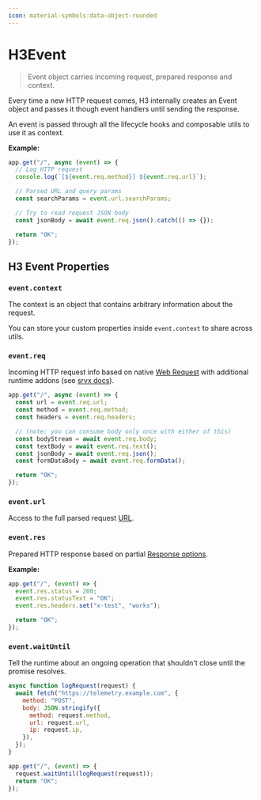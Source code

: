 ```yaml
---
icon: material-symbols:data-object-rounded
---
```


# H3Event

> Event object carries incoming request, prepared response and context.

Every time a new HTTP request comes, H3 internally creates an Event object and passes it though event handlers until sending the response.

An event is passed through all the lifecycle hooks and composable utils to use it as context.

**Example:**

```js
app.get("/", async (event) => {
  // Log HTTP request
  console.log(`[${event.req.method}] ${event.req.url}`);

  // Parsed URL and query params
  const searchParams = event.url.searchParams;

  // Try to read request JSON body
  const jsonBody = await event.req.json().catch(() => {});

  return "OK";
});
```

## H3 Event Properties

### `event.context`

The context is an object that contains arbitrary information about the request.

You can store your custom properties inside `event.context` to share across utils.

### `event.req`

Incoming HTTP request info based on native [Web Request](https://developer.mozilla.org/en-US/docs/Web/API/Request) with additional runtime addons (see [srvx docs](https://srvx.h3.dev/guide/handler#extended-request-context)).

```ts
app.get("/", async (event) => {
  const url = event.req.url;
  const method = event.req.method;
  const headers = event.req.headers;

  // (note: you can consume body only once with either of this)
  const bodyStream = await event.req.body;
  const textBody = await event.req.text();
  const jsonBody = await event.req.json();
  const formDataBody = await event.req.formData();

  return "OK";
});
```

### `event.url`

Access to the full parsed request [URL](https://developer.mozilla.org/en-US/docs/Web/API/URL).

### `event.res`

Prepared HTTP response based on partial [Response options](https://developer.mozilla.org/en-US/docs/Web/API/Response/Response#options).

**Example:**

```ts
app.get("/", (event) => {
  event.res.status = 200;
  event.res.statusText = "OK";
  event.res.headers.set("x-test", "works");

  return "OK";
});
```

### `event.waitUntil`

Tell the runtime about an ongoing operation that shouldn't close until the promise resolves.

```js
async function logRequest(request) {
  await fetch("https://telemetry.example.com", {
    method: "POST",
    body: JSON.stringify({
      method: request.method,
      url: request.url,
      ip: request.ip,
    }),
  });
}

app.get("/", (event) => {
  request.waitUntil(logRequest(request));
  return "OK";
});
```
